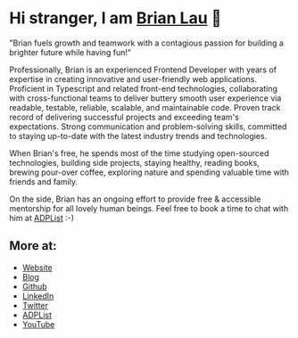 # Hi stranger, I am [Brian Lau](https://brian-lau.ca/about) 👋

<!--
**wtLau/wtlau** is a ✨ _special_ ✨ repository because its `README.md` (this file) appears on your GitHub profile.

Here are some ideas to get you started:

- 🔭 I’m currently working on ...
- 🌱 I’m currently learning ...
- 👯 I’m looking to collaborate on ...
- 🤔 I’m looking for help with ...
- 💬 Ask me about ...
- 📫 How to reach me: ...
- 😄 Pronouns: ...
- ⚡ Fun fact: ...
-->

"Brian fuels growth and teamwork with a contagious passion for building a brighter future while having fun!"

Professionally, Brian is an experienced Frontend Developer with years of expertise in creating innovative and user-friendly web applications. Proficient in Typescript and related front-end technologies, collaborating with cross-functional teams to deliver buttery smooth user experience via readable, testable, reliable, scalable, and maintainable code. Proven track record of delivering successful projects and exceeding team's expectations. Strong communication and problem-solving skills, committed to staying up-to-date with the latest industry trends and technologies.

When Brian's free, he spends most of the time studying open-sourced technologies, building side projects, staying healthy, reading books, brewing pour-over coffee, exploring nature and spending valuable time with friends and family.

On the side, Brian has an ongoing effort to provide free & accessible mentorship for all lovely human beings. Feel free to book a time to chat with him at [ADPList](https://adplist.org/mentors/brian-lau) :-)

## More at:

- [Website](https://www.brian-lau.ca)
- [Blog](https://www.brian-lau.ca/blog)
- [Github](https://www.github.com/wtlau)
- [LinkedIn](https://www.linkedin.com/in/brian-lau/)
- [Twitter](https://twitter.com/brian_wtLau)
- [ADPList](https://adplist.org/mentors/brian-lau)
- [YouTube](https://www.youtube.com/@brian-lau)     
